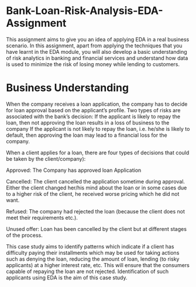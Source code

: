 # Bank-Loan-Risk-Analysis-EDA-Assignment

This assignment aims to give you an idea of applying EDA in a real business
scenario. In this assignment, apart from applying the techniques that you
have learnt in the EDA module, you will also develop a basic understanding of
risk analytics in banking and financial services and understand how data is
used to minimize the risk of losing money while lending to customers.

# Business Understanding

When the company receives a loan application, the company has to decide for
loan approval based on the applicant’s profile. Two types of risks are
associated with the bank’s decision:
If the applicant is likely to repay the loan, then not approving the loan results
in a loss of business to the company
If the applicant is not likely to repay the loan, i.e. he/she is likely to default,
then approving the loan may lead to a financial loss for the company.

When a client applies for a loan, there are four types of decisions that could be
taken by the client/company):

Approved: The Company has approved loan Application

Cancelled: The client cancelled the application sometime during approval. Either
the client changed her/his mind about the loan or in some cases due to a higher
risk of the client, he received worse pricing which he did not want.

Refused: The company had rejected the loan (because the client does not meet
their requirements etc.).

Unused offer: Loan has been cancelled by the client but at different stages of the
process.

This case study aims to identify patterns which indicate if a client has difficulty
paying their installments which may be used for taking actions such as denying
the loan, reducing the amount of loan, lending (to risky applicants) at a higher
interest rate, etc. This will ensure that the consumers capable of repaying the
loan are not rejected. Identification of such applicants using EDA is the aim of
this case study.
